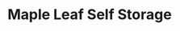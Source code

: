 ---
title: "Maple Leaf Self Storage"
url: /vancouver/maple-leaf-self-storage/
shop: storage rental
---